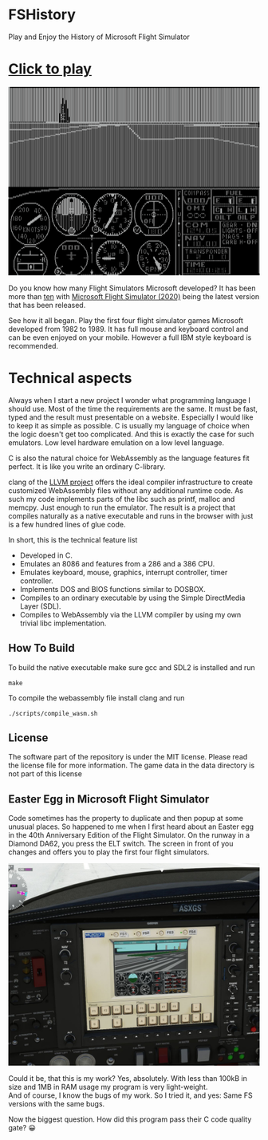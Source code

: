 FSHistory
=========

Play and Enjoy the History of Microsoft Flight Simulator

# **[Click to play][project demo]**

![web demonstration](images/slides.gif)

Do you know how many Flight Simulators Microsoft developed? It has been more than [ten](https://en.wikipedia.org/wiki/Microsoft_Flight_Simulator) with [Microsoft Flight Simulator (2020)](https://de.wikipedia.org/wiki/Microsoft_Flight_Simulator_(2020)) being the latest version that has been released. 

See how it all began. Play the first four flight simulator games Microsoft developed from 1982 to 1989. It has full mouse and keyboard control and can be even enjoyed on your mobile. However a full IBM style keyboard is recommended.

# Technical aspects

Always when I start a new project I wonder what programming language I should use. Most of the time the requirements are the same. It must be fast, typed and the result must presentable on a website. Especially I would like to keep it as simple as possible. C is usually my language of choice when the logic doesn't get too complicated. And this is exactly the case for such emulators. Low level hardware emulation on a low level language.

C is also the natural choice for WebAssembly as the language features fit perfect. It is like you write an ordinary C-library.

clang of the [LLVM project](https://llvm.org/) offers the ideal compiler infrastructure to create customized WebAssembly files without any additional runtime code. As such my code implements parts of the libc such as printf, malloc and memcpy. Just enough to run the emulator. The result is a project that compiles naturally as a native executable and runs in the browser with just is a few hundred lines of glue code.

In short, this is the technical feature list

 * Developed in C.
 * Emulates an 8086 and features from a 286 and a 386 CPU.
 * Emulates keyboard, mouse, graphics, interrupt controller, timer controller.
 * Implements DOS and BIOS functions similar to DOSBOX.
 * Compiles to an ordinary executable by using the Simple DirectMedia Layer (SDL).
 * Compiles to WebAssembly via the LLVM compiler by using my own trivial libc implementation.

## How To Build

To build the native executable make sure gcc and SDL2 is installed and run

```
make
```

To compile the webassembly file install clang and run
```
./scripts/compile_wasm.sh
```

## License

The software part of the repository is under the MIT license. Please read the license file for more information. The game data in the data directory is not part of this license

[project demo]: https://s-macke.github.io/FSHistory/

## Easter Egg in Microsoft Flight Simulator

Code sometimes has the property to duplicate and then popup at some unusual places. 
So happened to me when I first heard about an Easter egg in the 40th Anniversary 
Edition of the Flight Simulator. On the runway in a Diamond DA62, you press 
the ELT switch. The screen in front of you changes and offers you to play the first
four flight simulators.

![MFS Easter Egg](images/MFS-Easter-Egg.jpg)

Could it be, that this is my work? Yes, absolutely. With less 
than 100kB in size and 1MB in RAM usage my program is very light-weight.   
And of course, I know the bugs of my work. So I tried it, and yes: 
Same FS versions with the same bugs.

Now the biggest question. 
How did this program pass their C code quality gate? 😀

